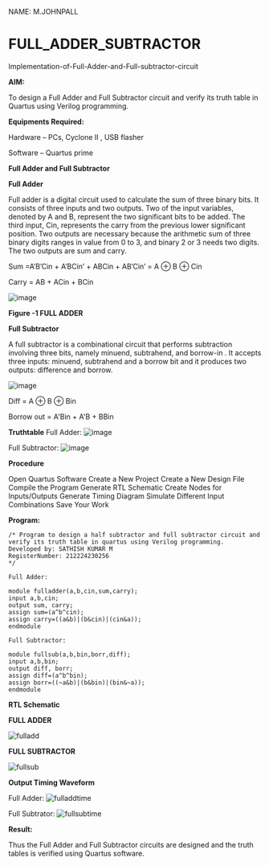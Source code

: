 NAME: M.JOHNPALL

# FULL_ADDER_SUBTRACTOR

Implementation-of-Full-Adder-and-Full-subtractor-circuit

**AIM:**

To design a Full Adder and Full Subtractor circuit and verify its truth table in Quartus using Verilog programming.

**Equipments Required:**

Hardware – PCs, Cyclone II , USB flasher

Software – Quartus prime

**Full Adder and Full Subtractor**

**Full Adder**

Full adder is a digital circuit used to calculate the sum of three binary bits. It consists of three inputs and two outputs. Two of the input variables, denoted by A and B, represent the two significant bits to be added. The third input, Cin, represents the carry from the previous lower significant position. Two outputs are necessary because the arithmetic sum of three binary digits ranges in value from 0 to 3, and binary 2 or 3 needs two digits. The two outputs are sum and carry.

Sum =A’B’Cin + A’BCin’ + ABCin + AB’Cin’ = A ⊕ B ⊕ Cin 

Carry = AB + ACin + BCin

![image](https://github.com/naavaneetha/FULL_ADDER_SUBTRACTOR/assets/154305477/0f30ba51-5ffb-4198-845f-18e054f675e7)

**Figure -1 FULL ADDER**

**Full Subtractor**

A full subtractor is a combinational circuit that performs subtraction involving three bits, namely minuend, subtrahend, and borrow-in . It accepts three inputs: minuend, subtrahend and a borrow bit and it produces two outputs: difference and borrow.

![image](https://github.com/naavaneetha/FULL_ADDER_SUBTRACTOR/assets/154305477/02b24f51-ab51-4304-9ad6-7b81ffc1ead5)

Diff = A ⊕ B ⊕ Bin 

Borrow out = A'Bin + A'B + BBin

**Truthtable**
Full Adder:
![image](https://github.com/user-attachments/assets/87349b01-447e-46b6-920e-9cb74dd5703c)

Full Subtractor:
![image](https://github.com/user-attachments/assets/7c2851f6-5a0d-42e9-911c-f1897c4fae5e)

**Procedure**

Open Quartus Software
Create a New Project
Create a New Design File
Compile the Program
Generate RTL Schematic
Create Nodes for Inputs/Outputs
Generate Timing Diagram
Simulate Different Input Combinations
Save Your Work

**Program:**
```
/* Program to design a half subtractor and full subtractor circuit and verify its truth table in quartus using Verilog programming. 
Developed by: SATHISH KUMAR M
RegisterNumber: 212224230256
*/
```
```
Full Adder: 

module fulladder(a,b,cin,sum,carry);
input a,b,cin;
output sum, carry;
assign sum=(a^b^cin);
assign carry=((a&b)|(b&cin)|(cin&a));
endmodule

Full Subtractor:

module fullsub(a,b,bin,borr,diff);
input a,b,bin;
output diff, borr;
assign diff=(a^b^bin);
assign borr=((~a&b)|(b&bin)|(bin&~a));
endmodule
```

**RTL Schematic**

**FULL ADDER**

![fulladd](https://github.com/user-attachments/assets/064ba51f-d2f4-4f6c-a501-7a08f4c9d1d8)

**FULL SUBTRACTOR**

![fullsub](https://github.com/user-attachments/assets/b94e2f1d-e91b-4915-b291-3a7317304b46)

**Output Timing Waveform**

Full Adder:
![fulladdtime](https://github.com/user-attachments/assets/5f747bd0-5c99-4bcc-a99e-2c7fdb9240c7)

Full Subtrator:
![fullsubtime](https://github.com/user-attachments/assets/d79b2e5c-480b-41a7-ba39-1ab9b3473dad)

**Result:**

Thus the Full Adder and Full Subtractor circuits are designed and the truth tables is verified using Quartus software.



